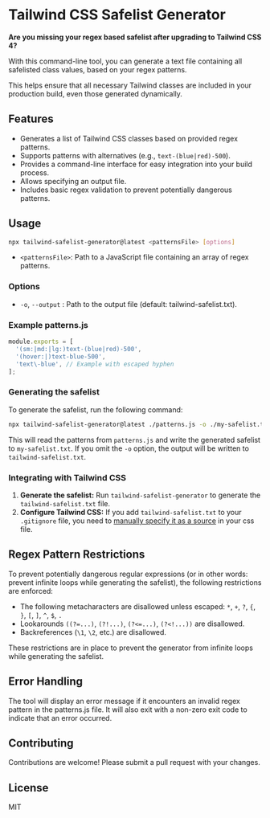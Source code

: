 # Tailwind CSS Safelist Generator

**Are you missing your regex based safelist after upgrading to Tailwind CSS 4?**

With this command-line tool, you can generate a text file containing all safelisted class values, based on your regex patterns.

This helps ensure that all necessary Tailwind classes are included in your production build, even those generated dynamically.

## Features

*   Generates a list of Tailwind CSS classes based on provided regex patterns.
*   Supports patterns with alternatives (e.g., `text-(blue|red)-500`).
*   Provides a command-line interface for easy integration into your build process.
*   Allows specifying an output file.
*   Includes basic regex validation to prevent potentially dangerous patterns.

## Usage

```bash
npx tailwind-safelist-generator@latest <patternsFile> [options]
```

- `<patternsFile>`: Path to a JavaScript file containing an array of regex patterns.

### Options
- `-o`, `--output` <outputFile>: Path to the output file (default: tailwind-safelist.txt).
  
### Example patterns.js

```js
module.exports = [
  '(sm:|md:|lg:)text-(blue|red)-500',
  '(hover:|)text-blue-500',
  'text\-blue', // Example with escaped hyphen
];
```

### Generating the safelist

To generate the safelist, run the following command:

```bash
npx tailwind-safelist-generator@latest ./patterns.js -o ./my-safelist.txt
```

This will read the patterns from `patterns.js` and write the generated safelist to `my-safelist.txt`. If you omit the `-o` option, the output will be written to `tailwind-safelist.txt`.

### Integrating with Tailwind CSS

1. **Generate the safelist:** Run `tailwind-safelist-generator` to generate the `tailwind-safelist.txt` file.
2. **Configure Tailwind CSS:** If you add `tailwind-safelist.txt` to your `.gitignore` file, you need to [manually specify it as a source](https://tailwindcss.com/docs/detecting-classes-in-source-files#explicitly-registering-sources) in your css file.

## Regex Pattern Restrictions

To prevent potentially dangerous regular expressions (or in other words: prevent infinite loops while generating the safelist), the following restrictions are enforced:

- The following metacharacters are disallowed unless escaped: `*`, `+`, `?`, `{`, `}`, `[`, `]`, `^`, `$`, `.`
- Lookarounds `((?=...)`, `(?!...)`, `(?<=...)`, `(?<!...))` are disallowed.
- Backreferences (`\1`, `\2`, etc.) are disallowed.

These restrictions are in place to prevent the generator from infinite loops while generating the safelist.

## Error Handling

The tool will display an error message if it encounters an invalid regex pattern in the patterns.js file. It will also exit with a non-zero exit code to indicate that an error occurred.

## Contributing
Contributions are welcome! Please submit a pull request with your changes.

## License
MIT